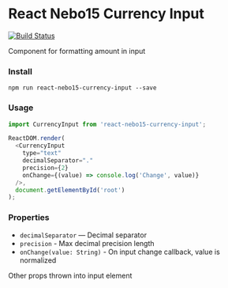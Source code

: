 # React Nebo15 Currency Input

[![Build Status](https://travis-ci.org/Nebo15/react-nebo15-currency-input.svg?branch=master)](https://travis-ci.org/Nebo15/react-nebo15-currency-input)

Component for formatting amount in input

### Install

```
npm run react-nebo15-currency-input --save
```

### Usage

```javascript
import CurrencyInput from 'react-nebo15-currency-input';

ReactDOM.render(
  <CurrencyInput
    type="text"
    decimalSeparator="."
    precision={2}
    onChange={(value) => console.log('Change', value)}
  />,
  document.getElementById('root')
);
```

### Properties

- `decimalSeparator` — Decimal separator
- `precision` - Max decimal precision length
- `onChange(value: String)` - On input change callback, value is normalized

Other props thrown into input element
